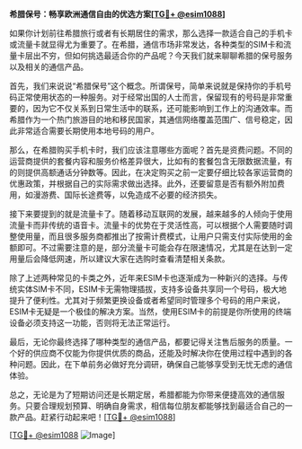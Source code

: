 **希腊保号：畅享欧洲通信自由的优选方案[[TG💪+ @esim1088](https://t.me/s/esim1088)]**

如果你计划前往希腊旅行或者有长期居住的需求，那么选择一款适合自己的手机卡或流量卡就显得尤为重要了。在希腊，通信市场非常发达，各种类型的SIM卡和流量卡层出不穷，但如何挑选最适合你的产品呢？今天我们就来聊聊希腊的保号服务以及相关的通信产品。

首先，我们来说说“希腊保号”这个概念。所谓保号，简单来说就是保持你的手机号码正常使用状态的一种服务。对于经常出国的人士而言，保留现有的号码是非常重要的，因为它不仅关系到日常生活中的联系，还可能影响到工作上的沟通效率。而希腊作为一个热门旅游目的地和移民国家，其通信网络覆盖范围广、信号稳定，因此非常适合需要长期使用本地号码的用户。

那么，在希腊购买手机卡时，我们应该注意哪些方面呢？首先是资费问题。不同的运营商提供的套餐内容和服务价格差异很大，比如有的套餐包含无限数据流量，有的则提供高额通话分钟数等。因此，在决定购买之前一定要仔细比较各家运营商的优惠政策，并根据自己的实际需求做出选择。此外，还要留意是否有额外附加费用，如漫游费、国际长途费等，以免造成不必要的经济损失。

接下来要提到的就是流量卡了。随着移动互联网的发展，越来越多的人倾向于使用流量卡而非传统的语音卡。流量卡的优势在于灵活性高，可以根据个人需要随时调整使用量，而且很多服务商都推出了按需计费模式，让用户只需支付实际使用的金额即可。不过需要注意的是，部分流量卡可能会存在限速情况，尤其是在达到一定用量后会降低网速，所以建议大家在选购时查看清楚相关条款。

除了上述两种常见的卡类之外，近年来ESIM卡也逐渐成为一种新兴的选择。与传统实体SIM卡不同，ESIM卡无需物理插拔，支持多设备共享同一个号码，极大地提升了便利性。尤其对于频繁更换设备或者希望同时管理多个号码的用户来说，ESIM卡无疑是一个极佳的解决方案。当然，使用ESIM卡的前提是你所使用的终端设备必须支持这一功能，否则将无法正常运行。

最后，无论你最终选择了哪种类型的通信产品，都要记得关注售后服务的质量。一个好的供应商不仅能为你提供优质的商品，还能及时解决你在使用过程中遇到的各种问题。因此，在下单前务必做好充分调研，确保自己能够享受到无忧无虑的通信体验。

总之，无论是为了短期访问还是长期定居，希腊都能为你带来便捷高效的通信服务。只要合理规划预算、明确自身需求，相信每位朋友都能够找到最适合自己的一款产品。赶紧行动起来吧！[[TG💪+ @esim1088](https://t.me/s/esim1088)]

[[TG💪+ @esim1088](https://t.me/s/esim1088) ![Image](https://i.postimg.cc/4NQfJmqS/Snipaste-2025-05-13-00-14-12.png)]